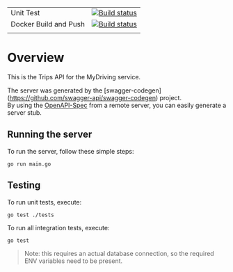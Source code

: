 | | |
|---|---|
|Unit Test|[![Build status](https://dev.azure.com/lisheard/OH-devops/_apis/build/status/gitrepo/classic/OH-devops-CI-Trips-UnitTest)](https://dev.azure.com/lisheard/OH-devops/_build/latest?definitionId=13)|
|Docker Build and Push|[![Build status](https://dev.azure.com/lisheard/OH-devops/_apis/build/status/gitrepo/classic/OH-devops-CI-Trips-Build)](https://dev.azure.com/lisheard/OH-devops/_build/latest?definitionId=12)|
|  |  |

# Overview

This is the Trips API for the MyDriving service.

The server was generated by the [swagger-codegen]
(https://github.com/swagger-api/swagger-codegen) project.  
By using the [OpenAPI-Spec](https://github.com/OAI/OpenAPI-Specification) from a remote server, you can easily generate a server stub.

## Running the server

To run the server, follow these simple steps:

```shell
go run main.go
```

## Testing

To run unit tests, execute:

```shell
go test ./tests
```

To run all integration tests, execute:

```shell
go test
```

> Note: this requires an actual database connection, so the required ENV variables need to be present.